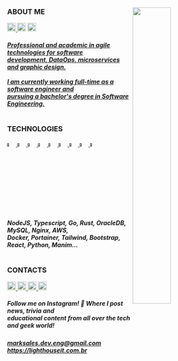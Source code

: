 <main>
  <div>
    <sub>
      <img align="right" width="42%" src="https://user-images.githubusercontent.com/95272518/187094103-6f89d885-58bc-46f7-b17e-1bcb9e643065.gif">
    </sub>
  </div>
  <h3>ABOUT ME</h3>
  <div>
    <sub>
      <a href="https://drive.google.com/u/0/uc?id=1l8d5X9o_KHNy6ev_dZzjcRdkJFKUHrYZ&export=download">
      <img height="20px" src="https://img.shields.io/badge/Download CV-%236633cc?&color=003140&style=flat">
      </a>
      <img height="20px" src="https://hits.seeyoufarm.com/api/count/incr/badge.svg?url=https%3A%2F%2Fgithub.com%2Fmarkleysales&count_bg=%23003140&title_bg=%23003140&icon=myspace.svg&icon_color=%23FFFFFF&title=Profile+Views&edge_flat=false">
      <a href="https://gitlab.com/marksales">
        <img height="20px" src="https://img.shields.io/badge/GitLab-%236633?style=flat&logo=GitLab&color=003140">
      </a>
    </sub>
  </div>
  <div>
    <h5>
      <a href="https://github.com/markleysales">
        Professional and academic in agile technologies for software
        <br>
        development, DataOps, microservices and graphic design.
      </a>
      <br>
      <br>
      <a href="https://github.com/markleysales">
        I am currently working full-time as a software engineer and
        <br>
        pursuing a bachelor's degree in Software Engineering.
      </a>
      <br>
      <br>
    </h5>
  </div>

  <div>
    <h3>TECHNOLOGIES</H3>
    <div>
      <a href="">
        <img width="4%" src="https://user-images.githubusercontent.com/95272518/181870792-5074acf6-eb82-438b-b42d-0a9554e4559b.svg">
      </a>
      <a href="">
        <img width="4%" height="" src="https://user-images.githubusercontent.com/95272518/181870857-fc78f4c7-d95d-4815-9000-4abb1abb80ca.svg">
      </a>
      <a href="">
        <img width="4%" height="" src="https://user-images.githubusercontent.com/95272518/181871040-7ddaeff2-3cb7-4e05-b76a-8a4c0e7987a4.svg">
      </a>
      <a href="">
        <img width="4%" height="" src="https://user-images.githubusercontent.com/95272518/182047970-ce440e51-35fc-4429-b478-1cb74250d5bb.svg">
      </a>
      <a href="">
        <img width="4%" height="" src="https://user-images.githubusercontent.com/95272518/182047981-c0db628b-d7a2-455d-9227-487cbc2f433e.svg">
      </a>
      <a href="">
        <img width="4%" height="" src="https://user-images.githubusercontent.com/95272518/181870988-257a4c94-cdcd-4ae6-a639-ad41b41ff424.svg">
      </a>
      <a href="">
        <img width="4%" height="" src="https://user-images.githubusercontent.com/95272518/181870911-d3b48c48-7d72-4958-b9e8-174d48cd6914.svg">
      </a>
      <a href="">
        <img width="4%" height="" src="https://user-images.githubusercontent.com/95272518/181870930-f2438178-19a0-49cd-a82f-830bdd6d1f9a.svg">
      </a>
      <a href="">
        <img width="4%" height="" src="https://user-images.githubusercontent.com/95272518/182048307-3be83a33-94ce-41be-afea-29a0030ca834.svg">
      </a>
    </div>
    <h5>
      NodeJS, Typescript, Go, Rust, OracleDB, MySQL, Nginx, AWS,
      <br>
      Docker, Portainer, Tailwind, Bootstrap, React, Python, Manim...
      <br>
      <br>
    </h5>
  </div>

  <h3>CONTACTS</h3>
  <div id="social-medias">
    <a href="https://www.instagram.com/mark_sales.it">
      <img height="20px" src="https://img.shields.io/badge/Instagram-%bebebecc?style=flat&logo=Instagram&logoColor=white&color=003140">
    </a>
    <a href="https://www.linkedin.com/in/markley-sales">
      <img height="20px" src="https://img.shields.io/badge/LinkedIn-%236633?style=flat&logo=LinkedIn&logoColor=white&color=003140">
    </a>
    <a href="https://www.behance.net/markleysales">
      <img height="20px" src="https://img.shields.io/badge/Behance-%bebebecc?style=flat&logo=Behance&logoColor=white&color=003140">
    </>
    <a href="https://api.whatsapp.com/send?phone=5591983367707&text=Hello%20Markley!%20I%20visited%20your%20profile%20on%20GitHub%20and%20would%20like%20to%20talk%20about%20it.">
      <img height="20px" src="https://img.shields.io/badge/Whatsapp-%236633cc?&logo=Whatsapp&logoColor=white&color=003140&style=flat">
    </a>
  </div>
  <div>
    <h5>
      Follow me on Instagram! 🔔 Where I post news, trivia and
      <br>
      educational content from all over the tech and geek world! 
    </h5>
  </div>
  <div>
    <h5><a href="mailto:marksales.dev.eng@gmail.com">
      marksales.dev.eng@gmail.com
    <br>
    <a href="https://lighthouseit.com.br/">
      https://lighthouseit.com.br
    </a></h5>
  </div>
</main>
